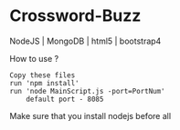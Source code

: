 # Crossword-Buzz
NodeJS | MongoDB | html5 | bootstrap4

How to use ?

    Copy these files
    run 'npm install'
    run 'node MainScript.js -port=PortNum'
        default port - 8085

Make sure that you install nodejs before all
